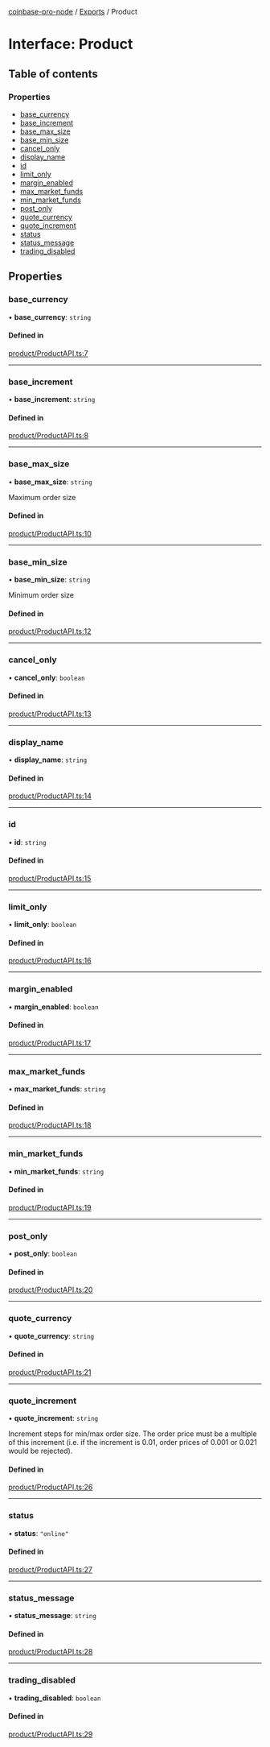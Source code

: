 [coinbase-pro-node](../README.md) / [Exports](../modules.md) / Product

# Interface: Product

## Table of contents

### Properties

- [base\_currency](Product.md#base_currency)
- [base\_increment](Product.md#base_increment)
- [base\_max\_size](Product.md#base_max_size)
- [base\_min\_size](Product.md#base_min_size)
- [cancel\_only](Product.md#cancel_only)
- [display\_name](Product.md#display_name)
- [id](Product.md#id)
- [limit\_only](Product.md#limit_only)
- [margin\_enabled](Product.md#margin_enabled)
- [max\_market\_funds](Product.md#max_market_funds)
- [min\_market\_funds](Product.md#min_market_funds)
- [post\_only](Product.md#post_only)
- [quote\_currency](Product.md#quote_currency)
- [quote\_increment](Product.md#quote_increment)
- [status](Product.md#status)
- [status\_message](Product.md#status_message)
- [trading\_disabled](Product.md#trading_disabled)

## Properties

### base\_currency

• **base\_currency**: `string`

#### Defined in

[product/ProductAPI.ts:7](https://github.com/bennycode/coinbase-pro-node/blob/9734468/src/product/ProductAPI.ts#L7)

___

### base\_increment

• **base\_increment**: `string`

#### Defined in

[product/ProductAPI.ts:8](https://github.com/bennycode/coinbase-pro-node/blob/9734468/src/product/ProductAPI.ts#L8)

___

### base\_max\_size

• **base\_max\_size**: `string`

Maximum order size

#### Defined in

[product/ProductAPI.ts:10](https://github.com/bennycode/coinbase-pro-node/blob/9734468/src/product/ProductAPI.ts#L10)

___

### base\_min\_size

• **base\_min\_size**: `string`

Minimum order size

#### Defined in

[product/ProductAPI.ts:12](https://github.com/bennycode/coinbase-pro-node/blob/9734468/src/product/ProductAPI.ts#L12)

___

### cancel\_only

• **cancel\_only**: `boolean`

#### Defined in

[product/ProductAPI.ts:13](https://github.com/bennycode/coinbase-pro-node/blob/9734468/src/product/ProductAPI.ts#L13)

___

### display\_name

• **display\_name**: `string`

#### Defined in

[product/ProductAPI.ts:14](https://github.com/bennycode/coinbase-pro-node/blob/9734468/src/product/ProductAPI.ts#L14)

___

### id

• **id**: `string`

#### Defined in

[product/ProductAPI.ts:15](https://github.com/bennycode/coinbase-pro-node/blob/9734468/src/product/ProductAPI.ts#L15)

___

### limit\_only

• **limit\_only**: `boolean`

#### Defined in

[product/ProductAPI.ts:16](https://github.com/bennycode/coinbase-pro-node/blob/9734468/src/product/ProductAPI.ts#L16)

___

### margin\_enabled

• **margin\_enabled**: `boolean`

#### Defined in

[product/ProductAPI.ts:17](https://github.com/bennycode/coinbase-pro-node/blob/9734468/src/product/ProductAPI.ts#L17)

___

### max\_market\_funds

• **max\_market\_funds**: `string`

#### Defined in

[product/ProductAPI.ts:18](https://github.com/bennycode/coinbase-pro-node/blob/9734468/src/product/ProductAPI.ts#L18)

___

### min\_market\_funds

• **min\_market\_funds**: `string`

#### Defined in

[product/ProductAPI.ts:19](https://github.com/bennycode/coinbase-pro-node/blob/9734468/src/product/ProductAPI.ts#L19)

___

### post\_only

• **post\_only**: `boolean`

#### Defined in

[product/ProductAPI.ts:20](https://github.com/bennycode/coinbase-pro-node/blob/9734468/src/product/ProductAPI.ts#L20)

___

### quote\_currency

• **quote\_currency**: `string`

#### Defined in

[product/ProductAPI.ts:21](https://github.com/bennycode/coinbase-pro-node/blob/9734468/src/product/ProductAPI.ts#L21)

___

### quote\_increment

• **quote\_increment**: `string`

Increment steps for min/max order size. The order price must be a multiple of this increment (i.e. if the
increment is 0.01, order prices of 0.001 or 0.021 would be rejected).

#### Defined in

[product/ProductAPI.ts:26](https://github.com/bennycode/coinbase-pro-node/blob/9734468/src/product/ProductAPI.ts#L26)

___

### status

• **status**: ``"online"``

#### Defined in

[product/ProductAPI.ts:27](https://github.com/bennycode/coinbase-pro-node/blob/9734468/src/product/ProductAPI.ts#L27)

___

### status\_message

• **status\_message**: `string`

#### Defined in

[product/ProductAPI.ts:28](https://github.com/bennycode/coinbase-pro-node/blob/9734468/src/product/ProductAPI.ts#L28)

___

### trading\_disabled

• **trading\_disabled**: `boolean`

#### Defined in

[product/ProductAPI.ts:29](https://github.com/bennycode/coinbase-pro-node/blob/9734468/src/product/ProductAPI.ts#L29)
